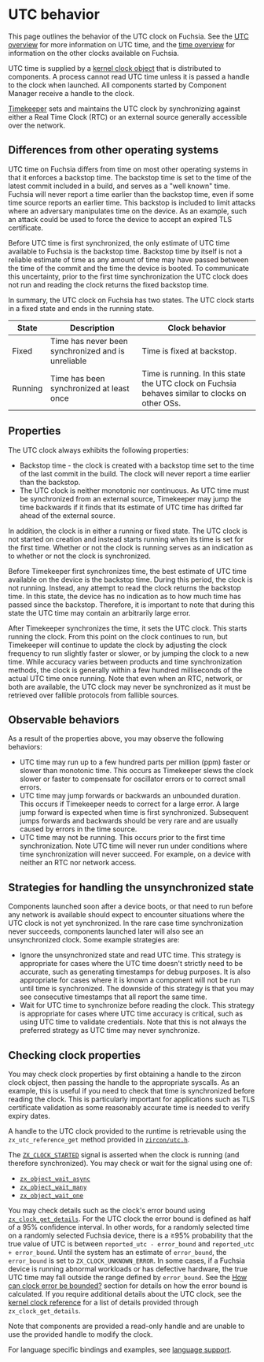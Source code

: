 # UTC behavior

This page outlines the behavior of the UTC clock on Fuchsia. See the
[UTC overview](overview.md) for more information on UTC time, and the
[time overview](concepts/kernel/time/overview.md) for information on the other
clocks available on Fuchsia.

UTC time is supplied by a
[kernel clock object](reference/kernel_objects/clock.md) that is
distributed to components. A process cannot read UTC time unless it is passed a
handle to the clock when launched. All components started by Component Manager
receive a handle to the clock.

[Timekeeper](/src/sys/time/timekeeper) sets and maintains the UTC clock by
synchronizing against either a Real Time Clock (RTC) or an external source
generally accessible over the network.

## Differences from other operating systems

UTC time on Fuchsia differs from time on most other operating systems in that
it enforces a backstop time. The backstop time is set to the time of the latest
commit included in a build, and serves as a "well known" time. Fuchsia will
never report a time earlier than the backstop time, even if some time source
reports an earlier time. This backstop is included to limit attacks where an
adversary manipulates time on the device. As an example, such an attack could
be used to force the device to accept an expired TLS certificate.

Before UTC time is first synchronized, the only estimate of UTC time available
to Fuchsia is the backstop time. Backstop time by itself is not a reliable
estimate of time as any amount of time may have passed between the time of the
commit and the time the device is booted. To communicate this uncertainty,
prior to the first time synchronization the UTC clock does not run and reading
the clock returns the fixed backstop time.

In summary, the UTC clock on Fuchsia has two states. The UTC clock starts in
a fixed state and ends in the running state.

State         | Description | Clock behavior
--------------|-------------|---------------
Fixed | Time has never been synchronized and is unreliable | Time is fixed at backstop.
Running | Time has been synchronized at least once | Time is running. In this state the UTC clock on Fuchsia behaves similar to clocks on other OSs.

## Properties

The UTC clock always exhibits the following properties:

* Backstop time - the clock is created with a backstop time set to the time of
the last commit in the build. The clock will never report a time earlier than
the backstop.
* The UTC clock is neither monotonic nor continuous. As UTC time must be
synchronized from an external source, Timekeeper may jump the time backwards if
it finds that its estimate of UTC time has drifted far ahead of the external
source.

In addition, the clock is in either a running or fixed state. The UTC
clock is not started on creation and instead starts running when its time is
set for the first time. Whether or not the clock is running serves as an
indication as to whether or not the clock is synchronized.

Before Timekeeper first synchronizes time, the best estimate of UTC time
available on the device is the backstop time. During this period, the clock is
not running. Instead, any attempt to read the clock returns the backstop time.
In this state, the device has no indication as to how much time has passed
since the backstop. Therefore, it is important to note that during this state
the UTC time may contain an arbitrarily large error.

After Timekeeper synchronizes the time, it sets the UTC clock. This starts
running the clock. From this point on the clock continues to run, but
Timekeeper will continue to update the clock by adjusting the clock frequency
to run slightly faster or slower, or by jumping the clock to a new time.
While accuracy varies between products and time synchronization methods,
the clock is generally within a few hundred milliseconds of the actual UTC time
once running. Note that even when an RTC, network, or both are available, the
UTC clock may never be synchronized as it must be retrieved over fallible
protocols from fallible sources.

## Observable behaviors

As a result of the properties above, you may observe the following behaviors:

* UTC time may run up to a few hundred parts per million (ppm) faster or slower
than monotonic time. This occurs as Timekeeper slews the clock slower or faster
to compensate for oscillator errors or to correct small errors.
* UTC time may jump forwards or backwards an unbounded duration. This occurs if
Timekeeper needs to correct for a large error. A large jump forward is expected
when time is first synchronized. Subsequent jumps forwards and backwards should
be very rare and are usually caused by errors in the time source.
* UTC time may not be running. This occurs prior to the first time
synchronization. Note UTC time will never run under conditions where time
synchronization will never succeed. For example, on a device with neither an
RTC nor network access.

## Strategies for handling the unsynchronized state

Components launched soon after a device boots, or that need to run before any
network is available should expect to encounter situations where the UTC clock
is not yet synchronized. In the rare case time synchronization never succeeds,
components launched later will also see an unsynchronized clock. Some example
strategies are:

* Ignore the unsynchronized state and read UTC time.
This strategy is appropriate for cases where the UTC time doesn't strictly
need to be accurate, such as generating timestamps for debug purposes. It is
also appropriate for cases where it is known a component will not be run until
time is synchronized. The downside of this strategy is that you may see
consecutive timestamps that all report the same time.
* Wait for UTC time to synchronize before reading the clock.
This strategy is appropriate for cases where UTC time accuracy is critical,
such as using UTC time to validate credentials. Note that this is not always
the preferred strategy as UTC time may never synchronize.

## Checking clock properties

You may check clock properties by first obtaining a handle to the zircon clock
object, then passing the handle to the appropriate syscalls. As an example,
this is useful if you need to check that time is synchronized before reading
the clock. This is particularly important for applications such as TLS
certificate validation as some reasonably accurate time is needed to verify
expiry dates.

A handle to the UTC clock provided to the runtime is retrievable using
the `zx_utc_reference_get` method provided in
[`zircon/utc.h`](/zircon/third_party/ulib/musl/include/zircon/utc.h).

The [`ZX_CLOCK_STARTED`](reference/kernel_objects/clock.md#starting-a-clock)
signal is asserted when the clock is running (and therefore synchronized).
You may check or wait for the signal using one of:

* [`zx_object_wait_async`](reference/syscalls/object_wait_async.md)
* [`zx_object_wait_many`](reference/syscalls/object_wait_many.md)
* [`zx_object_wait_one`](reference/syscalls/object_wait_one.md)

You may check details such as the clock's error bound using
[`zx_clock_get_details`](reference/syscalls/clock_get_details.md).
For the UTC clock the error bound is defined as half of a 95% confidence
interval. In other words, for a randomly selected time on a randomly selected
Fuchsia device, there is a ≥95% probability that the true value of UTC is
between `reported_utc - error_bound` and `reported_utc + error_bound`. Until
the system has an estimate of `error_bound`, the `error_bound` is set to
`ZX_CLOCK_UNKNOWN_ERROR`. In some cases, if a Fuchsia device is running
abnormal workloads or has defective hardware, the true UTC time may fall
outside the range defined by `error_bound`. See the
[How can clock error be bounded?](algorithms.md#error_bound) section for
details on how the error bound is calculated. If you require additional details
about the UTC clock, see the
[kernel clock reference](reference/kernel_objects/clock.md)
for a list of details provided through `zx_clock_get_details`.

Note that components are provided a read-only handle and are unable to use the
provided handle to modify the clock.

For language specific bindings and examples, see
[language support](concepts/kernel/time/language_support.md).
